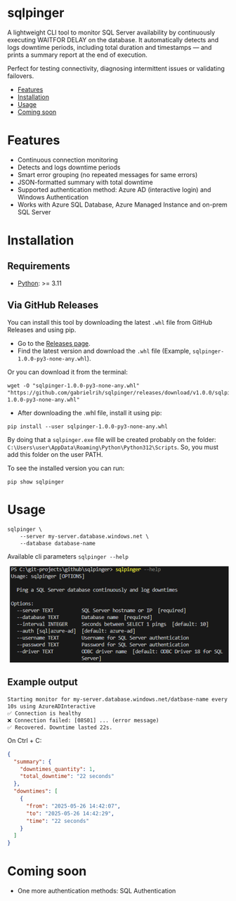 # sqlpinger
A lightweight CLI tool to monitor SQL Server availability by continuously executing WAITFOR DELAY on the database. It automatically detects and logs downtime periods, including total duration and timestamps — and prints a summary report at the end of execution.

Perfect for testing connectivity, diagnosing intermittent issues or validating failovers.

- [Features](#features)
- [Installation](#installation)
- [Usage](#usage)
- [Coming soon](#coming-soon)

# Features
- Continuous connection monitoring
- Detects and logs downtime periods
- Smart error grouping (no repeated messages for same errors)
- JSON-formatted summary with total downtime
- Supported authentication method: Azure AD (interactive login) and Windows Authentication
- Works with Azure SQL Database, Azure Managed Instance and on-prem SQL Server

# Installation

## Requirements

- [Python](https://www.python.org/downloads/): >= 3.11

## Via GitHub Releases
You can install this tool by downloading the latest ```.whl``` file from GitHub Releases and using pip.

- Go to the [Releases page](https://github.com/gabrielrih/sqlpinger/releases/).
- Find the latest version and download the ```.whl``` file (Example, ```sqlpinger-1.0.0-py3-none-any.whl```).

Or you can download it from the terminal:

```
wget -O "sqlpinger-1.0.0-py3-none-any.whl" "https://github.com/gabrielrih/sqlpinger/releases/download/v1.0.0/sqlpinger-1.0.0-py3-none-any.whl"
```

- After downloading the .whl file, install it using pip:

```
pip install --user sqlpinger-1.0.0-py3-none-any.whl
```

By doing that a ```sqlpinger.exe``` file will be created probably on the folder: ```C:\Users\user\AppData\Roaming\Python\Python312\Scripts```. So, you must add this folder on the user PATH.

To see the installed version you can run:

```
pip show sqlpinger
```


# Usage
```
sqlpinger \
    --server my-server.database.windows.net \
    --database database-name
```

Available cli parameters ```sqlpinger --help```

![available cli parameters](.docs/cli_parameters.png)

## Example output

```
Starting monitor for my-server.database.windows.net/datbase-name every 10s using AzureADInteractive
✅ Connection is healthy
❌ Connection failed: [08S01] ... (error message)
✅ Recovered. Downtime lasted 22s.
```

On Ctrl + C:
```json
{
  "summary": {
    "downtimes_quantity": 1,
    "total_downtime": "22 seconds"
  },
  "downtimes": [
    {
      "from": "2025-05-26 14:42:07",
      "to": "2025-05-26 14:42:29",
      "time": "22 seconds"
    }
  ]
}
```

# Coming soon
- One more authentication methods: SQL Authentication
